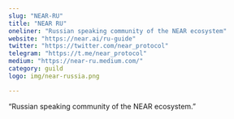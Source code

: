 ```yaml
---
slug: "NEAR-RU"
title: "NEAR RU"
oneliner: "Russian speaking community of the NEAR ecosystem"
website: "https://near.ai/ru-guide"
twitter: "https://twitter.com/near_protocol"
telegram: "https://t.me/near_protocol"
medium: "https://near-ru.medium.com/"
category: guild
logo: img/near-russia.png

---
```


“Russian speaking community of the NEAR ecosystem.”

